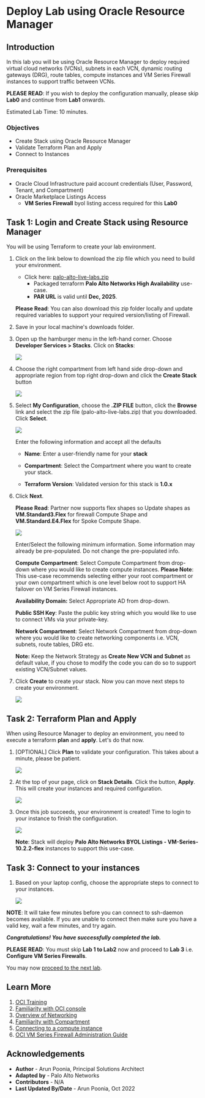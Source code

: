 # Deploy Lab using Oracle Resource Manager

## Introduction

In this lab you will be using Oracle Resource Manager to deploy required virtual cloud networks (VCNs), subnets in each VCN, dynamic routing gateways (DRG), route tables, compute instances and VM Series Firewall instances to support traffic between VCNs.

**PLEASE READ**: If you wish to deploy the configuration manually, please skip **Lab0** and continue from **Lab1** onwards.

Estimated Lab Time: 10 minutes.

### Objectives

   - Create Stack using Oracle Resource Manager
   - Validate Terraform Plan and Apply
   - Connect to Instances

### Prerequisites

- Oracle Cloud Infrastructure paid account credentials (User, Password, Tenant, and Compartment)
- Oracle Marketplace Listings Access
    - **VM Series Firewall** byol listing access required for this **Lab0** 

## **Task 1: Login and Create Stack using Resource Manager**

You will be using Terraform to create your lab environment.

1.  Click on the link below to download the zip file which you need to build your environment.  

    - Click here: [palo-alto-live-labs.zip](https://objectstorage.us-ashburn-1.oraclecloud.com/p/Rg828a2uxzkMPK9BZDVQYDog6k-TdGOkHowhEVZNmJfghyK1oXtTqHENRaaVKAMd/n/partners/b/files/o/palo-alto-live-labs.zip) 
        - Packaged terraform **Palo Alto Networks High Availability** use-case.
        - **PAR URL** is valid until **Dec, 2025**.

    **Please Read**: You can also download this zip folder locally and update required variables to support your required version/listing of Firewall. 

2.  Save in your local machine's downloads folder.

3.  Open up the hamburger menu in the left-hand corner.  Choose **Developer Services > Stacks**. Click on **Stacks**: 

    ![](./images/92-ORM-Home-Page.png " ")

4. Choose the right compartment from left hand side drop-down and appropriate region from top right drop-down and click the **Create Stack** button

    ![](./images/93-Create-Stack-Page.png " ")

5.  Select **My Configuration**, choose the **.ZIP FILE** button, click the **Browse** link and select the zip file (palo-alto-live-labs.zip) that you downloaded. Click **Select**.

    ![](./images/94-MyConfiguration-Step1.png " ")

    Enter the following information and accept all the defaults

    - **Name**: Enter a user-friendly name for your **stack** 

    - **Compartment**: Select the Compartment where you want to create your stack. 

    - **Terraform Version**: Validated version for this stack is **1.0.x**

6.  Click **Next**.
    
    **Please Read**: Partner now supports flex shapes so Update shapes as **VM.Standard3.Flex** for firewall Compute Shape and **VM.Standard.E4.Flex** for Spoke Compute Shape. 

    ![](./images/95-MyConfiguration-Step2.png " ")

    Enter/Select the following minimum information. Some information may already be pre-populated. Do not change the pre-populated info.

    **Compute Compartment**: Select Compute Compartment from drop-down where you would like to create compute instances.  **Please Note**: This use-case recommends selecting either your root compartment or your own compartment which is one level below root to support HA failover on VM Series Firewall instances. 

    **Availability Domain:** Select Appropriate AD from drop-down. 

    **Public SSH Key**: Paste the public key string which you would like to use to connect VMs via your private-key.

    **Network Compartment**: Select Network Compartment from drop-down where you would like to create networking components i.e. VCN, subnets, route tables, DRG etc.  

    **Note:** Keep the Network Strategy as **Create New VCN and Subnet** as default value, if you chose to modify the code you can do so to support existing VCN/Subnet values. 

6. Click **Create** to create your stack. Now you can move next steps to create your environment.

    ![](./images/97-Final-Create-Stack.png " ")

## **Task 2: Terraform Plan and Apply**

When using Resource Manager to deploy an environment, you need to execute a terraform **plan** and **apply**. Let's do that now.

1.  [OPTIONAL] Click **Plan** to validate your configuration. This takes about a minute, please be patient.

    ![](./images/98-Terraform-Plan.png " ")

2.  At the top of your page, click on **Stack Details**.  Click the button, **Apply**. This will create your instances and required configuration.

    ![](./images/99-Terraform-Apply.png " ")

3.  Once this job succeeds, your environment is created! Time to login to your instance to finish the configuration.

    ![](./images/101-Terraform-Apply-Success.png " ")

    **Note**: Stack will deploy **Palo Alto Networks BYOL Listings - VM-Series-10.2.2-flex** instances to support this use-case.

## **Task 3: Connect to your instances**

1. Based on your laptop config, choose the appropriate steps to connect to your instances. 

   ![](./images/100-Final-Instances.png " ")

**NOTE**: It will take few minutes before you can connect to ssh-daemon becomes available. If you are unable to connect then make sure you have a valid key, wait a few minutes, and try again.

***Congratulations! You have successfully completed the lab.***

**PLEASE READ**: You must skip **Lab 1 to Lab2** now and proceed to **Lab 3** i.e. **Configure VM Series Firewalls**. 

You may now [proceed to the next lab](#next).

## Learn More
1. [OCI Training](https://cloud.oracle.com/en_US/iaas/training)
2. [Familiarity with OCI console](https://docs.us-phoenix-1.oraclecloud.com/Content/GSG/Concepts/console.htm)
3. [Overview of Networking](https://docs.us-phoenix-1.oraclecloud.com/Content/Network/Concepts/overview.htm)
4. [Familiarity with Compartment](https://docs.us-phoenix-1.oraclecloud.com/Content/GSG/Concepts/concepts.htm)
5. [Connecting to a compute instance](https://docs.us-phoenix-1.oraclecloud.com/Content/Compute/Tasks/accessinginstance.htm)
6. [OCI VM Series Firewall Administration Guide](https://docs.paloaltonetworks.com/vm-series/10-0/vm-series-deployment/set-up-the-vm-series-firewall-on-oracle-cloud-infrastructure.html)

## Acknowledgements

- **Author** - Arun Poonia, Principal Solutions Architect
- **Adapted by** - Palo Alto Networks
- **Contributors** - N/A
- **Last Updated By/Date** - Arun Poonia, Oct 2022